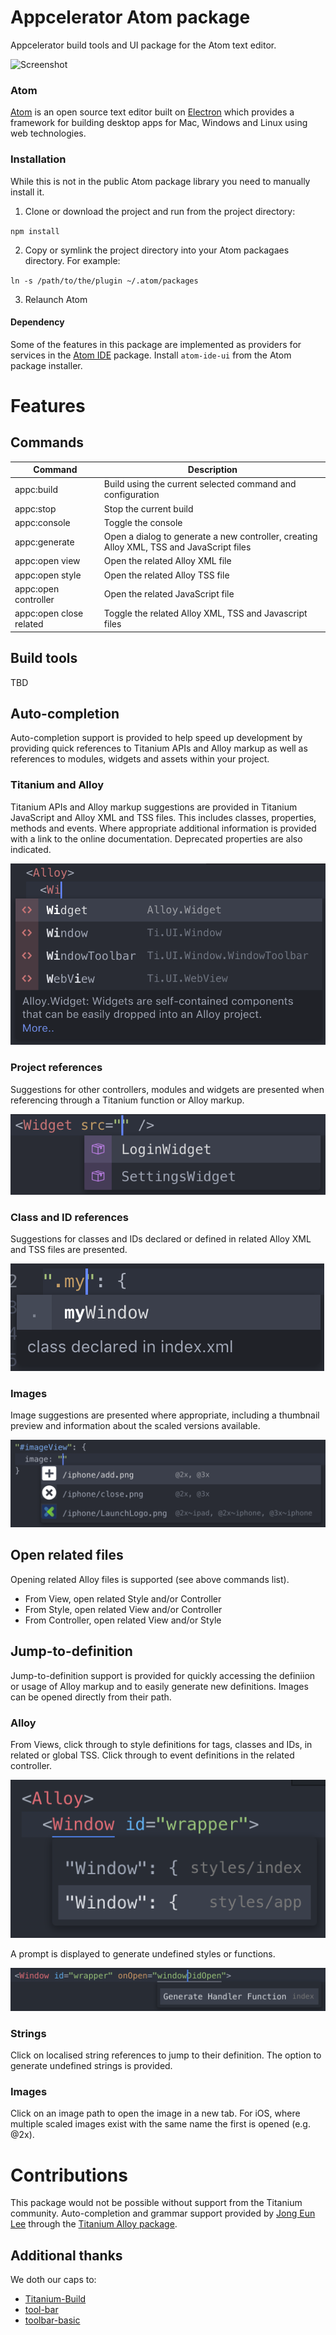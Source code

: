 # Appcelerator Atom package

Appcelerator build tools and UI package for the Atom text editor.

![Screenshot](images/screenshot.jpg)

### Atom

[Atom](https://atom.io) is an open source text editor built on [Electron](http://electron.atom.io) which provides a framework for building desktop apps for Mac, Windows and Linux using web technologies.

### Installation

While this is not in the public Atom package library you need to manually install it.

1. Clone or download the project and run from the project directory:

`npm install`

2. Copy or symlink the project directory into your Atom packagaes directory. For example:

`ln -s /path/to/the/plugin ~/.atom/packages`

3. Relaunch Atom

#### Dependency

Some of the features in this package are implemented as providers for services in the [Atom IDE](https://ide.atom.io) package. Install `atom-ide-ui` from the Atom package installer.

# Features

## Commands

Command                 | Description
---                     | ---
appc:build              | Build using the current selected command and configuration
appc:stop               | Stop the current build
appc:console            | Toggle the console
appc:generate           | Open a dialog to generate a new controller, creating Alloy XML, TSS and JavaScript files
appc:open view          | Open the related Alloy XML file
appc:open style         | Open the related Alloy TSS file
appc:open controller    | Open the related JavaScript file
appc:open close related | Toggle the related Alloy XML, TSS and Javascript files

## Build tools

TBD

## Auto-completion

Auto-completion support is provided to help speed up development by providing quick references to Titanium APIs and Alloy markup as well as references to modules, widgets and assets within your project.

### Titanium and Alloy

Titanium APIs and Alloy markup suggestions are provided in Titanium JavaScript and Alloy XML and TSS files. This includes classes, properties, methods and events. Where appropriate additional information is provided with a link to the online documentation. Deprecated properties are also indicated.

![Alloy markup class auto-complete](images/autocomplete_alloy_class.png)

### Project references

Suggestions for other controllers, modules and widgets are presented when referencing through a Titanium function or Alloy markup.

![Alloy markup widget reference auto-complete](images/autocomplete_alloy_widget.png)

### Class and ID references

Suggestions for classes and IDs declared or defined in related Alloy XML and TSS files are presented.

![TSS class reference auto-complete](images/autocomplete_tss_class.png)

### Images

Image suggestions are presented where appropriate, including a thumbnail preview and information about the scaled versions available.

![TSS image reference auto-complete](images/autocomplete_tss_image.png)

## Open related files

Opening related Alloy files is supported (see above commands list).

* From View, open related Style and/or Controller
* From Style, open related View and/or Controller
* From Controller, open related View and/or Style

## Jump-to-definition

Jump-to-definition support is provided for quickly accessing the definiion or usage of Alloy markup and to easily generate new definitions. Images can be opened directly from their path.

### Alloy

From Views, click through to style definitions for tags, classes and IDs, in related or global TSS. Click through to event definitions in the related controller.

![View tag style definition](images/definitions_tag.png)

A prompt is displayed to generate undefined styles or functions.

![View tag style generate definition](images/definitions_generate_tag.png)

### Strings

Click on localised string references to jump to their definition. The option to generate undefined strings is provided.

### Images

Click on an image path to open the image in a new tab. For iOS, where multiple scaled images exist with the same name the first is opened (e.g. @2x).

# Contributions

This package would not be possible without support from the Titanium community. Auto-completion and grammar support provided by [Jong Eun Lee](https://github.com/yomybaby) through the [Titanium Alloy package](https://github.com/yomybaby/atom-titanium).

## Additional thanks

We doth our caps to:

* [Titanium-Build](https://github.com/HazemKhaled/Titanium-Build)
* [tool-bar](https://github.com/suda/tool-bar)
* [toolbar-basic](https://github.com/mattlovaglio/toolbar-basic)
